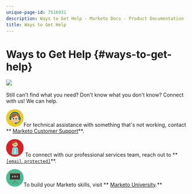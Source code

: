 ```yaml
---
unique-page-id: 7516931
description: Ways to Get Help - Marketo Docs - Product Documentation
title: Ways to Get Help
---
```


# Ways to Get Help {#ways-to-get-help}

![](assets/500x500-1.jpg)

Still can't find what you need? Don't know what you don't know? Connect with us! We can help.

![--](assets/seo-29.png)For technical assistance with something that's not working, contact ** [Marketo Customer Support](http://nation.marketo.com/community/product_and_support/support_solutions)**.

![--](assets/seo-30.png) To connect with our professional services team, reach out to ** [`[email protected]`](http://pages2.marketo.com/72-hour-survival-guide.html)**.

![--](assets/education-science-08.png)To build your Marketo skills, visit ** [Marketo University](http://learn.marketo.com).**

